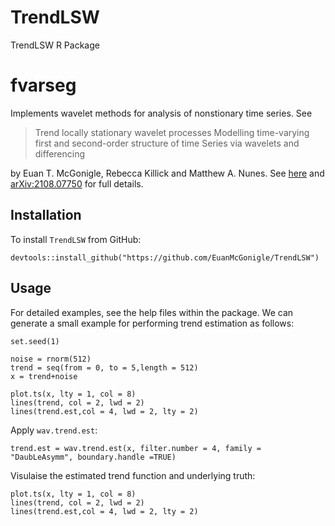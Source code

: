 # TrendLSW
TrendLSW R Package
# fvarseg
Implements wavelet methods for analysis of nonstionary time series. See 

> Trend locally stationary wavelet processes
> Modelling time-varying first and second-order structure of time Series via wavelets and differencing

by Euan T. McGonigle, Rebecca Killick and Matthew A. Nunes. See [here](https://onlinelibrary.wiley.com/doi/10.1111/jtsa.12643) and [arXiv:2108.07750](https://arxiv.org/abs/2108.07550) for full details.

## Installation

To install `TrendLSW` from GitHub:

```
devtools::install_github("https://github.com/EuanMcGonigle/TrendLSW")
```

## Usage

For detailed examples, see the help files within the package. We can generate a small example for performing trend estimation as follows:

```
set.seed(1)

noise = rnorm(512)
trend = seq(from = 0, to = 5,length = 512)
x = trend+noise

plot.ts(x, lty = 1, col = 8)
lines(trend, col = 2, lwd = 2)
lines(trend.est,col = 4, lwd = 2, lty = 2)
````

Apply `wav.trend.est`:
```
trend.est = wav.trend.est(x, filter.number = 4, family = "DaubLeAsymm", boundary.handle =TRUE)
```

Visulaise the estimated trend function and underlying truth:
```
plot.ts(x, lty = 1, col = 8)
lines(trend, col = 2, lwd = 2)
lines(trend.est,col = 4, lwd = 2, lty = 2)
```


